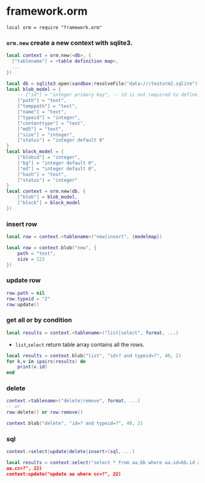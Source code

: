 framework.orm
=============

`local orm = require "framework.orm"`

### `orm.new` create a new context with sqlite3.
```lua
local context = orm.new(<db>, {
  ["tablename"] = <table definition map>,
  ...
})
```

```lua
local db = sqlite3.open(sandbox:resolveFile("data:///testorm2.sqlite"))
local blob_model = {
    -- ["id"] = "integer primary key", -- id is not required to define.
    ["path"] = "text",
    ["temppath"] = "text",
    ["name"] = "text",
    ["typeid"] = "integer",
    ["contenttype"] = "text",
    ["md5"] = "text",
    ["size"] = "integer",
    ["status"] = "integer default 0"
}
local block_model = {
    ["blobid"] = "integer",
    ["bg"] = "integer default 0",
    ["ed"] = "integer default 0",
    ["hash"] = "text",
    ["status"] = "integer"
}
local context = orm.new(db, {
    ["blob"] = blob_model,
    ["block"] = block_model
})
```

### insert row
```lua
local row = context.<tablename>("new|insert", {modelmap})
```
```lua
local row = context.blob("new", {
    path = "test",
    size = 123
})
```

### update row
```lua
row.path = nil
row.typeid = "2"
row:update()
```

### get all or by condition
```lua
local results = context.<tablename>("list|select", format, ...)
```

* `list`,`select` return table array contains all the rows.

```lua
local results = context.blob("list", "id>? and typeid=?", 40, 2)
for k,v in ipairs(results) do
    print(v.id)
end
```

### delete
```lua
context.<tablename>("delete|remove", format, ...)
-- or
row:delete() or row:remove()
```
```lua
context.blob("delete", "id=? and typeid=?", 40, 2)
```

### sql
```lua
context.<select|update|delete|insert>(sql, ...)
```
```lua
local results = context:select("select * from aa,bb where aa.id=bb.id and
aa.cc=?", 22)
context:update("update aa where cc=?", 22)
```
